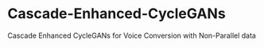 # Cascade-Enhanced-CycleGANs
Cascade Enhanced CycleGANs for Voice Conversion with Non-Parallel data
